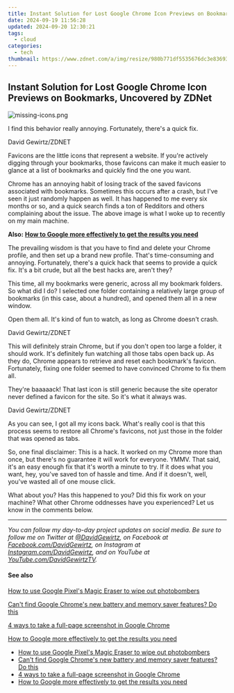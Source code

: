 ```yaml
---
title: Instant Solution for Lost Google Chrome Icon Previews on Bookmarks, Uncovered by ZDNet
date: 2024-09-19 11:56:28
updated: 2024-09-20 12:30:21
tags:
  - cloud
categories:
  - tech
thumbnail: https://www.zdnet.com/a/img/resize/980b771df5535676dc3e83693cdbb7cca85c8098/2022/10/05/ba354968-b788-492d-99ea-960c6532c919/missing-icons.png?width=278&height=156&fit=crop&format=pjpg&auto=webp
---
```


## Instant Solution for Lost Google Chrome Icon Previews on Bookmarks, Uncovered by ZDNet

![missing-icons.png](https://www.zdnet.com/a/img/resize/d236f57ee7d1b04cd94d7d67d00232c3dd3ab245/2022/10/05/ba354968-b788-492d-99ea-960c6532c919/missing-icons.png?auto=webp&width=1280)

I find this behavior really annoying. Fortunately, there's a quick fix.

David Gewirtz/ZDNET

Favicons are the little icons that represent a website. If you're actively digging through your bookmarks, those favicons can make it much easier to glance at a list of bookmarks and quickly find the one you want. 

Chrome has an annoying habit of losing track of the saved favicons associated with bookmarks. Sometimes this occurs after a crash, but I've seen it just randomly happen as well. It has happened to me every six months or so, and a quick search finds a ton of Redditors and others complaining about the issue. The above image is what I woke up to recently on my main machine. 

**Also:** [**How to Google more effectively to get the results you need**](https://www.zdnet.com/article/how-to-use-google-search-more-effectively-to-get-the-results-you-need/)

The prevailing wisdom is that you have to find and delete your Chrome profile, and then set up a brand new profile. That's time-consuming and annoying. Fortunately, there's a quick hack that seems to provide a quick fix. It's a bit crude, but all the best hacks are, aren't they? 

This time, all my bookmarks were generic, across all my bookmark folders. So what did I do? I selected one folder containing a relatively large group of bookmarks (in this case, about a hundred), and opened them all in a new window.

Open them all. It's kind of fun to watch, as long as Chrome doesn't crash.

David Gewirtz/ZDNET 

This will definitely strain Chrome, but if you don't open too large a folder, it should work. It's definitely fun watching all those tabs open back up. As they do, Chrome appears to retrieve and reset each bookmark's favicon. Fortunately, fixing one folder seemed to have convinced Chrome to fix them all. 

They're baaaaack! That last icon is still generic because the site operator never defined a favicon for the site. So it's what it always was.

David Gewirtz/ZDNET

As you can see, I got all my icons back. What's really cool is that this process seems to restore all Chrome's favicons, not just those in the folder that was opened as tabs. 

So, one final disclaimer: This is a hack. It worked on my Chrome more than once, but there's no guarantee it will work for everyone. YMMV. That said, it's an easy enough fix that it's worth a minute to try. If it does what you want, hey, you've saved ton of hassle and time. And if it doesn't, well, you've wasted all of one mouse click.

What about you? Has this happened to you? Did this fix work on your machine? What other Chrome oddnesses have you experienced? Let us know in the comments below. 

---

_You can follow my day-to-day project updates on social media. Be sure to follow me on Twitter at [@DavidGewirtz](https://twitter.com/davidgewirtz), on Facebook at [Facebook.com/DavidGewirtz](https://www.facebook.com/davidgewirtz), on Instagram at [Instagram.com/DavidGewirtz](https://www.instagram.com/DavidGewirtz/), and on YouTube at [YouTube.com/DavidGewirtzTV](https://www.youtube.com/user/DavidGewirtzTV)._

#### See also

[How to use Google Pixel's Magic Eraser to wipe out photobombers](https://www.zdnet.com/article/how-to-use-magic-eraser-on-the-google-pixel/ "How to use Google Pixel's Magic Eraser to wipe out photobombers")

[Can't find Google Chrome's new battery and memory saver features? Do this](https://www.zdnet.com/article/cant-find-google-chromes-new-battery-and-memory-saver-features-do-this/ "Can't find Google Chrome's new battery and memory saver features? Do this")

[4 ways to take a full-page screenshot in Google Chrome](https://www.zdnet.com/article/how-to-take-a-full-page-screenshot-in-google-chrome/ "4 ways to take a full-page screenshot in Google Chrome")

[How to Google more effectively to get the results you need](https://www.zdnet.com/article/how-to-use-google-search-more-effectively-to-get-the-results-you-need/ "How to Google more effectively to get the results you need")

* [How to use Google Pixel's Magic Eraser to wipe out photobombers](https://www.zdnet.com/article/how-to-use-magic-eraser-on-the-google-pixel/ "How to use Google Pixel's Magic Eraser to wipe out photobombers")
* [Can't find Google Chrome's new battery and memory saver features? Do this](https://www.zdnet.com/article/cant-find-google-chromes-new-battery-and-memory-saver-features-do-this/ "Can't find Google Chrome's new battery and memory saver features? Do this")
* [4 ways to take a full-page screenshot in Google Chrome](https://www.zdnet.com/article/how-to-take-a-full-page-screenshot-in-google-chrome/ "4 ways to take a full-page screenshot in Google Chrome")
* [How to Google more effectively to get the results you need](https://www.zdnet.com/article/how-to-use-google-search-more-effectively-to-get-the-results-you-need/ "How to Google more effectively to get the results you need")

<ins class="adsbygoogle"
     style="display:block"
     data-ad-format="autorelaxed"
     data-ad-client="ca-pub-7571918770474297"
     data-ad-slot="1223367746"></ins>



<ins class="adsbygoogle"
     style="display:block"
     data-ad-client="ca-pub-7571918770474297"
     data-ad-slot="8358498916"
     data-ad-format="auto"
     data-full-width-responsive="true"></ins>
